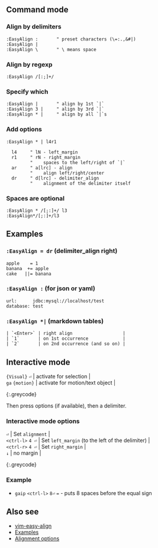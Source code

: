 Command mode
------------

### Align by delimiters

    :EasyAlign :       " preset characters (\=:.,&#|)
    :EasyAlign |
    :EasyAlign \       " \ means space

### Align by regexp

    :EasyAlign /[:;]+/

### Specify which

    :EasyAlign |       " align by 1st `|`
    :EasyAlign 3 |     " align by 3rd `|`
    :EasyAlign * |     " align by all `|`s

### Add options

    :EasyAlign * | l4r1

      l4     " lN - left_margin
      r1     " rN - right_margin
             "    spaces to the left/right of `|`
      ar     " a[lrc] - align
             "    align left/right/center
      dr     " d[lrc] - delimiter_align
             "    alignment of the delimiter itself

### Spaces are optional

    :EasyAlign * /[;:]+/ l3
    :EasyAlign*/[;:]+/l3

Examples
--------

### `:EasyAlign = dr` (delimiter\_align right)

    apple    = 1
    banana  += apple
    cake   ||= banana

### `:EasyAlign :` (for json or yaml)

    url:      jdbc:mysql://localhost/test
    database: test

### `:EasyAlign *|` (markdown tables)

    | `<Enter>` | right align                   |
    | `1`       | on 1st occurrence             |
    | `2`       | on 2nd occurrence (and so on) |

Interactive mode
----------------

`{Visual}` `⏎` | activate for selection |  
`ga` `{motion}` | activate for motion/text object |

{:.greycode}

Then press options (if available), then a delimiter.

### Interactive mode options

`⏎` | Set `alignment` |  
`<ctrl-l>` `4 ⏎` | Set `left_margin` (to the left of the delimiter) |  
`<ctrl-r>` `4 ⏎` | Set `right_margin` |  
`↓` | no margin |

{:.greycode}

### Example

-   `gaip` `<ctrl-l>` `8⏎` `=` - puts 8 spaces before the equal sign

Also see
--------

-   [vim-easy-align](https://github.com/junegunn/vim-easy-align)
-   [Examples](https://github.com/junegunn/vim-easy-align#examples)
-   [Alignment options](https://github.com/junegunn/vim-easy-align#alignment-options)
